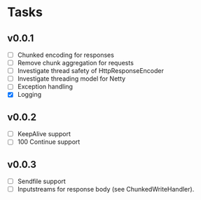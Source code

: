# Tasks

## v0.0.1

* [ ] Chunked encoding for responses
* [ ] Remove chunk aggregation for requests
* [ ] Investigate thread safety of HttpResponseEncoder
* [ ] Investigate threading model for Netty
* [ ] Exception handling
* [x] Logging

## v0.0.2

* [ ] KeepAlive support
* [ ] 100 Continue support

## v0.0.3

* [ ] Sendfile support
* [ ] Inputstreams for response body (see ChunkedWriteHandler).

